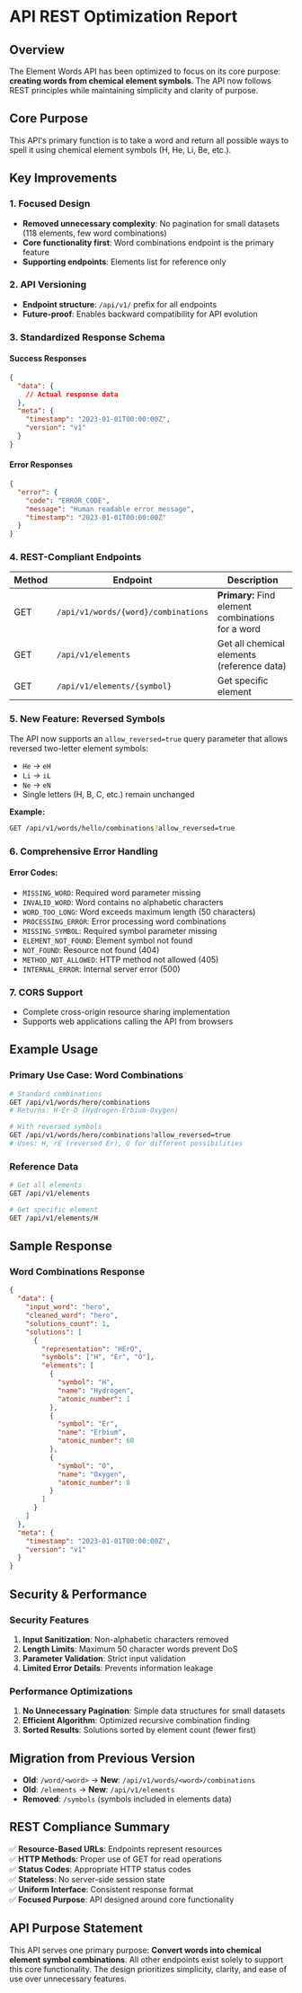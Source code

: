 # API REST Optimization Report

## Overview

The Element Words API has been optimized to focus on its core purpose: **creating words from chemical element symbols**. The API now follows REST principles while maintaining simplicity and clarity of purpose.

## Core Purpose

This API's primary function is to take a word and return all possible ways to spell it using chemical element symbols (H, He, Li, Be, etc.).

## Key Improvements

### 1. Focused Design
- **Removed unnecessary complexity**: No pagination for small datasets (118 elements, few word combinations)
- **Core functionality first**: Word combinations endpoint is the primary feature
- **Supporting endpoints**: Elements list for reference only

### 2. API Versioning
- **Endpoint structure**: `/api/v1/` prefix for all endpoints
- **Future-proof**: Enables backward compatibility for API evolution

### 3. Standardized Response Schema

#### Success Responses
```json
{
  "data": {
    // Actual response data
  },
  "meta": {
    "timestamp": "2023-01-01T00:00:00Z",
    "version": "v1"
  }
}
```

#### Error Responses
```json
{
  "error": {
    "code": "ERROR_CODE",
    "message": "Human readable error message",
    "timestamp": "2023-01-01T00:00:00Z"
  }
}
```

### 4. REST-Compliant Endpoints

| Method | Endpoint | Description |
|--------|----------|-------------|
| GET | `/api/v1/words/{word}/combinations` | **Primary:** Find element combinations for a word |
| GET | `/api/v1/elements` | Get all chemical elements (reference data) |
| GET | `/api/v1/elements/{symbol}` | Get specific element |

### 5. New Feature: Reversed Symbols

The API now supports an `allow_reversed=true` query parameter that allows reversed two-letter element symbols:
- `He` → `eH`
- `Li` → `iL` 
- `Ne` → `eN`
- Single letters (H, B, C, etc.) remain unchanged

**Example:**
```bash
GET /api/v1/words/hello/combinations?allow_reversed=true
```

### 6. Comprehensive Error Handling

#### Error Codes:
- `MISSING_WORD`: Required word parameter missing
- `INVALID_WORD`: Word contains no alphabetic characters
- `WORD_TOO_LONG`: Word exceeds maximum length (50 characters)
- `PROCESSING_ERROR`: Error processing word combinations
- `MISSING_SYMBOL`: Required symbol parameter missing
- `ELEMENT_NOT_FOUND`: Element symbol not found
- `NOT_FOUND`: Resource not found (404)
- `METHOD_NOT_ALLOWED`: HTTP method not allowed (405)
- `INTERNAL_ERROR`: Internal server error (500)

### 7. CORS Support
- Complete cross-origin resource sharing implementation
- Supports web applications calling the API from browsers

## Example Usage

### Primary Use Case: Word Combinations
```bash
# Standard combinations
GET /api/v1/words/hero/combinations
# Returns: H-Er-O (Hydrogen-Erbium-Oxygen)

# With reversed symbols
GET /api/v1/words/hero/combinations?allow_reversed=true
# Uses: H, rE (reversed Er), O for different possibilities
```

### Reference Data
```bash
# Get all elements
GET /api/v1/elements

# Get specific element
GET /api/v1/elements/H
```

## Sample Response

### Word Combinations Response
```json
{
  "data": {
    "input_word": "hero",
    "cleaned_word": "hero", 
    "solutions_count": 1,
    "solutions": [
      {
        "representation": "HErO",
        "symbols": ["H", "Er", "O"],
        "elements": [
          {
            "symbol": "H",
            "name": "Hydrogen", 
            "atomic_number": 1
          },
          {
            "symbol": "Er",
            "name": "Erbium",
            "atomic_number": 68
          },
          {
            "symbol": "O", 
            "name": "Oxygen",
            "atomic_number": 8
          }
        ]
      }
    ]
  },
  "meta": {
    "timestamp": "2023-01-01T00:00:00Z",
    "version": "v1"
  }
}
```

## Security & Performance

### Security Features
1. **Input Sanitization**: Non-alphabetic characters removed
2. **Length Limits**: Maximum 50 character words prevent DoS
3. **Parameter Validation**: Strict input validation
4. **Limited Error Details**: Prevents information leakage

### Performance Optimizations
1. **No Unnecessary Pagination**: Simple data structures for small datasets
2. **Efficient Algorithm**: Optimized recursive combination finding
3. **Sorted Results**: Solutions sorted by element count (fewer first)

## Migration from Previous Version

- **Old**: `/word/<word>` → **New**: `/api/v1/words/<word>/combinations`
- **Old**: `/elements` → **New**: `/api/v1/elements`
- **Removed**: `/symbols` (symbols included in elements data)

## REST Compliance Summary

✅ **Resource-Based URLs**: Endpoints represent resources  
✅ **HTTP Methods**: Proper use of GET for read operations  
✅ **Status Codes**: Appropriate HTTP status codes  
✅ **Stateless**: No server-side session state  
✅ **Uniform Interface**: Consistent response format  
✅ **Focused Purpose**: API designed around core functionality

## API Purpose Statement

This API serves one primary purpose: **Convert words into chemical element symbol combinations**. All other endpoints exist solely to support this core functionality. The design prioritizes simplicity, clarity, and ease of use over unnecessary features.